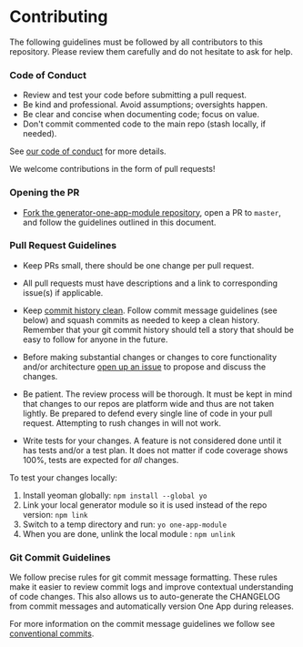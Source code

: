 # Contributing

The following guidelines must be followed by all contributors to this repository. Please review them carefully and do not hesitate to ask for help.

### Code of Conduct

* Review and test your code before submitting a pull request.
* Be kind and professional. Avoid assumptions; oversights happen.
* Be clear and concise when documenting code; focus on value.
* Don't commit commented code to the main repo (stash locally, if needed).

See [our code of conduct](./CODE_OF_CONDUCT) for more details.

We welcome contributions in the form of pull requests!

### Opening the PR

* [Fork the generator-one-app-module repository](https://github.com/americanexpress/one-app-cli/tree/master/packages/generator-one-app-module), open a PR to `master`, and follow the guidelines outlined in this document.

### Pull Request Guidelines

* Keep PRs small, there should be one change per pull request.

* All pull requests must have descriptions and a link to corresponding issue(s) if applicable.

* Keep [commit history clean](https://americanexpress.io/on-the-importance-of-commit-messages/). Follow commit message guidelines (see below) and squash commits as needed to keep a clean history. Remember that your git commit history should tell a story that should be easy to follow for anyone in the future.

* Before making substantial changes or changes to core functionality and/or architecture [open up an issue](hhttps://github.com/americanexpress/one-app-cli/tree/master/packages/generator-one-app-module/issues/new) to propose and discuss the changes.

* Be patient. The review process will be thorough. It must be kept in mind that changes to our repos are platform wide and thus are not taken lightly. Be prepared to defend every single line of code in your pull request. Attempting to rush changes in will not work.

* Write tests for your changes. A feature is not considered done until it has tests and/or a test plan. It does not matter if code coverage shows 100%, tests are expected for *all* changes.

To test your changes locally:
1. Install yeoman globally: `npm install --global yo`
2. Link your local generator module so it is used instead of the repo version: `npm link`
3. Switch to a temp directory and run: `yo one-app-module`
4. When you are done, unlink the local module : `npm unlink`

### Git Commit Guidelines

We follow precise rules for git commit message formatting. These rules make it easier to review commit logs and improve contextual understanding of code changes. This also allows us to auto-generate the CHANGELOG from commit messages and automatically version One App during releases.

For more information on the commit message guidelines we follow see [conventional commits](https://www.conventionalcommits.org/en/v1.0.0/).

